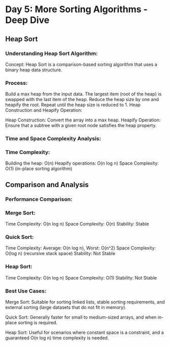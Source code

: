 # Day 5: More Sorting Algorithms - Deep Dive

## Heap Sort

### Understanding Heap Sort Algorithm:

Concept: Heap Sort is a comparison-based sorting algorithm that uses a binary heap data structure.

### Process:

Build a max heap from the input data.
The largest item (root of the heap) is swapped with the last item of the heap.
Reduce the heap size by one and heapify the root.
Repeat until the heap size is reduced to 1.
Heap Construction and Heapify Operation:

Heap Construction: Convert the array into a max heap.
Heapify Operation: Ensure that a subtree with a given root node satisfies the heap property.

### Time and Space Complexity Analysis:

### Time Complexity:

Building the heap: O(n)
Heapify operations: O(n log n)
Space Complexity: O(1) (in-place sorting algorithm)


## Comparison and Analysis

### Performance Comparison:

### Merge Sort:

Time Complexity: O(n log n)
Space Complexity: O(n)
Stability: Stable

### Quick Sort:

Time Complexity: Average: O(n log n), Worst: O(n^2)
Space Complexity: O(log n) (recursive stack space)
Stability: Not Stable

### Heap Sort:

Time Complexity: O(n log n)
Space Complexity: O(1)
Stability: Not Stable

### Best Use Cases:

Merge Sort: Suitable for sorting linked lists, stable sorting requirements, and external sorting (large datasets that do not fit in memory).

Quick Sort: Generally faster for small to medium-sized arrays, and when in-place sorting is required.

Heap Sort: Useful for scenarios where constant space is a constraint, and a guaranteed O(n log n) time complexity is needed.

